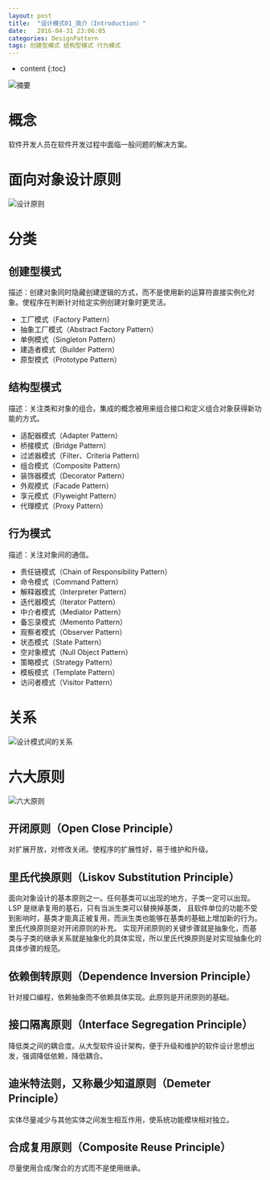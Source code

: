 ```yaml
---
layout: post
title:  "设计模式01_简介（Introduction）"
date:   2016-04-31 23:06:05
categories: DesignPattern
tags: 创建型模式 结构型模式 行为模式
---
```

* content
{:toc}


![摘要](http://7xucao.com1.z0.glb.clouddn.com/dp01.png) 

# 概念 #

 软件开发人员在软件开发过程中面临一般问题的解决方案。






# 面向对象设计原则 #


![设计原则](http://7xucao.com1.z0.glb.clouddn.com/dp011.png)


# 分类 #


##  创建型模式 ##

  描述：创建对象同时隐藏创建逻辑的方式，而不是使用新的运算符直接实例化对象。使程序在判断针对给定实例创建对象时更灵活。

- 工厂模式（Factory Pattern）
- 抽象工厂模式（Abstract Factory Pattern）
- 单例模式（Singleton Pattern）
- 建造者模式（Builder Pattern）
- 原型模式（Prototype Pattern）

##  结构型模式 ##

  描述：关注类和对象的组合。集成的概念被用来组合接口和定义组合对象获得新功能的方式。

- 适配器模式（Adapter Pattern）
- 桥接模式（Bridge Pattern）
- 过滤器模式（Filter、Criteria Pattern）
- 组合模式（Composite Pattern）
- 装饰器模式（Decorator Pattern）
- 外观模式（Facade Pattern）
- 享元模式（Flyweight Pattern）
- 代理模式（Proxy Pattern）

##  行为模式 ##

 描述：关注对象间的通信。

- 责任链模式（Chain of Responsibility Pattern）
- 命令模式（Command Pattern）
- 解释器模式（Interpreter Pattern）
- 迭代器模式（Iterator Pattern）
- 中介者模式（Mediator Pattern）
- 备忘录模式（Memento Pattern）
- 观察者模式（Observer Pattern）
- 状态模式（State Pattern）
- 空对象模式（Null Object Pattern）
- 策略模式（Strategy Pattern）
- 模板模式（Template Pattern）
- 访问者模式（Visitor Pattern）

# 关系 #

 
![设计模式间的关系](http://7xucao.com1.z0.glb.clouddn.com/dp012.png)


# 六大原则 #


![六大原则](http://7xucao.com1.z0.glb.clouddn.com/dp013.png)


##  开闭原则（Open Close Principle） ##

  对扩展开放，对修改关闭。使程序的扩展性好，易于维护和升级。

##  里氏代换原则（Liskov Substitution Principle） ##

  面向对象设计的基本原则之一。任何基类可以出现的地方，子类一定可以出现。LSP 是继承复用的基石，只有当派生类可以替换掉基类，
 且软件单位的功能不受到影响时，基类才能真正被复用，而派生类也能够在基类的基础上增加新的行为。里氏代换原则是对开闭原则的补充。
 实现开闭原则的关键步骤就是抽象化，而基类与子类的继承关系就是抽象化的具体实现，所以里氏代换原则是对实现抽象化的具体步骤的规范。

##  依赖倒转原则（Dependence Inversion Principle） ##

  针对接口编程，依赖抽象而不依赖具体实现。此原则是开闭原则的基础。

##  接口隔离原则（Interface Segregation Principle） ##

  降低类之间的耦合度。从大型软件设计架构，便于升级和维护的软件设计思想出发，强调降低依赖，降低耦合。

##  迪米特法则，又称最少知道原则（Demeter Principle） ##

  实体尽量减少与其他实体之间发生相互作用，使系统功能模块相对独立。

##  合成复用原则（Composite Reuse Principle） ##

  尽量使用合成/聚合的方式而不是使用继承。
